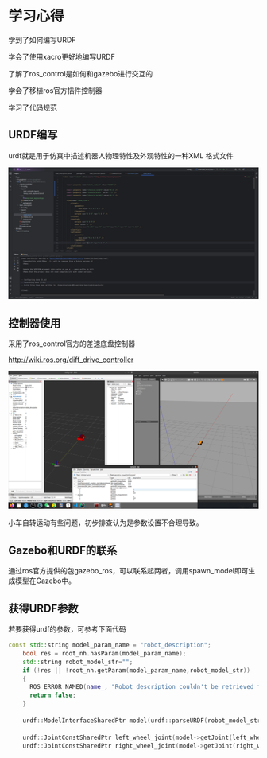 # 学习心得

学到了如何编写URDF

学会了使用xacro更好地编写URDF

了解了ros_control是如何和gazebo进行交互的

学会了移植ros官方插件控制器

学习了代码规范

## URDF编写

urdf就是用于仿真中描述机器人物理特性及外观特性的一种XML 格式文件

![](../imgs/urdf.png)

## 控制器使用

采用了ros_control官方的差速底盘控制器

http://wiki.ros.org/diff_drive_controller

![](../imgs/demo.png)

小车自转运动有些问题，初步排查认为是参数设置不合理导致。

## Gazebo和URDF的联系

通过ros官方提供的包gazebo_ros，可以联系起两者，调用spawn_model即可生成模型在Gazebo中。

## 获得URDF参数

若要获得urdf的参数，可参考下面代码

```c++
const std::string model_param_name = "robot_description";
    bool res = root_nh.hasParam(model_param_name);
    std::string robot_model_str="";
    if (!res || !root_nh.getParam(model_param_name,robot_model_str))
    {
      ROS_ERROR_NAMED(name_, "Robot description couldn't be retrieved from param server.");
      return false;
    }

    urdf::ModelInterfaceSharedPtr model(urdf::parseURDF(robot_model_str));

    urdf::JointConstSharedPtr left_wheel_joint(model->getJoint(left_wheel_name));
    urdf::JointConstSharedPtr right_wheel_joint(model->getJoint(right_wheel_name));
```
